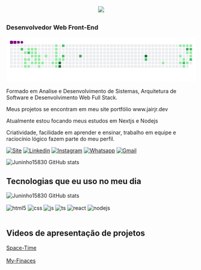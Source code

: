 <h1 align="center">
    <img src="https://readme-typing-svg.herokuapp.com/?font=Righteous&size=35&center=true&vCenter=true&width=500&height=70&duration=4000&lines=Olá!+👋;+Sou+Jair+Redigolo+Junior!;" />
</h1>
<h3>Desenvolvedor Web Front-End </h3>

![snake gif](https://github.com/juninho15830/juninho15830/blob/output/github-contribution-grid-snake.gif)

<p> Formado em Analise e Desenvolvimento de Sistemas, Arquitetura de Software e Desenvolvimento Web Full Stack.</p>

<p>Meus projetos se encontram em meu site portfólio www.jairjr.dev</p>

<p>Atualmente estou focando meus estudos em Nextjs e Nodejs</p>

<p>Criatividade, facilidade em aprender e ensinar, trabalho em equipe e raciocínio lógico fazem parte do meu perfil.</p>


[![Site](https://img.shields.io/website?label=jairjr.dev&style=for-the-badge&url=https://www.jairjr.dev/)](https://www.jairjr.dev)
[![Linkedin](https://img.shields.io/badge/LinkedIn-0077B5?style=for-the-badge&logo=linkedin&logoColor=white)](https://www.linkedin.com/in/jairredigolojunior/)
[![Instagram](https://img.shields.io/badge/Instagram-E4405F?style=for-the-badge&logo=instagram&logoColor=white)](https://www.instagram.com/juninho15830/)
[![Whatsapp](https://img.shields.io/badge/WhatsApp-25D366?style=for-the-badge&logo=whatsapp&logoColor=white)](https://wa.me/5517996234888)
[![Gmail](https://img.shields.io/badge/Gmail-D14836?style=for-the-badge&logo=gmail&logoColor=white)](mailto:juninho15830@gmail.com)

![Juninho15830 GitHub stats](https://github-readme-stats.vercel.app/api?username=juninho15830&show_icons=true&theme=dracula&count_private=true)

## Tecnologias que eu uso no meu dia

![Juninho15830 GitHub stats](https://github-readme-stats.vercel.app/api/top-langs/?username=juninho15830&hide=HTML&langs_count=8&layout=compact&theme=react&border_radius=10&size_weight=0.5&count_weight=0.5&exclude_repo=github-readme-stats)

<div style="display: inline_block">
  <img align="center" alt="html5" src="https://img.shields.io/badge/HTML5-E34F26?style=for-the-badge&logo=html5&logoColor=white" />
  <img align="center" alt="css" src="https://img.shields.io/badge/CSS3-1572B6?style=for-the-badge&logo=css3&logoColor=white" />
  <img align="center" alt="js" src="https://img.shields.io/badge/JavaScript-F7DF1E?style=for-the-badge&logo=javascript&logoColor=black" />
  <img align="center" alt="ts" src="https://img.shields.io/badge/TypeScript-007ACC?style=for-the-badge&logo=typescript&logoColor=white" />
  <img align="center" alt="react" src="https://img.shields.io/badge/React-20232A?style=for-the-badge&logo=react&logoColor=61DAFB" />
  <img align="center" alt="nodejs" src="https://img.shields.io/badge/Node.js-43853D?style=for-the-badge&logo=node.js&logoColor=white" />
</div><br/>

## Videos de apresentação de projetos

<a href="https://youtu.be/T9tc_p42_xA?si=LEm0TcofNUF_aTH2" target="_blank">Space-Time</a> <br> <br>
<a href="https://youtu.be/n6KKB5nYZZQ?si=Bq9JqAB6SopfqhUk" target="_blank">My-Finaces</a> <br>
